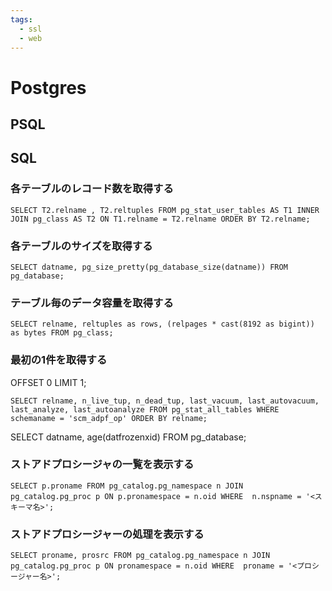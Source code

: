 ```yaml
---
tags:
  - ssl
  - web
---
```


# Postgres

## PSQL

## SQL

### 各テーブルのレコード数を取得する

```text
SELECT T2.relname , T2.reltuples FROM pg_stat_user_tables AS T1 INNER JOIN pg_class AS T2 ON T1.relname = T2.relname ORDER BY T2.relname;
```

### 各テーブルのサイズを取得する

```text
SELECT datname, pg_size_pretty(pg_database_size(datname)) FROM pg_database;
```

### テーブル毎のデータ容量を取得する

```text
SELECT relname, reltuples as rows, (relpages * cast(8192 as bigint)) as bytes FROM pg_class;
```

### 最初の1件を取得する

OFFSET 0 LIMIT 1;

```text
SELECT relname, n_live_tup, n_dead_tup, last_vacuum, last_autovacuum, last_analyze, last_autoanalyze FROM pg_stat_all_tables WHERE schemaname = 'scm_adpf_op' ORDER BY relname;
```

SELECT datname, age\(datfrozenxid\) FROM pg\_database;

### ストアドプロシージャの一覧を表示する

```text
SELECT p.proname FROM pg_catalog.pg_namespace n JOIN pg_catalog.pg_proc p ON p.pronamespace = n.oid WHERE  n.nspname = '<スキーマ名>';
```

### ストアドプロシージャーの処理を表示する

```text
SELECT proname, prosrc FROM pg_catalog.pg_namespace n JOIN pg_catalog.pg_proc p ON pronamespace = n.oid WHERE  proname = '<プロシージャー名>';
```


